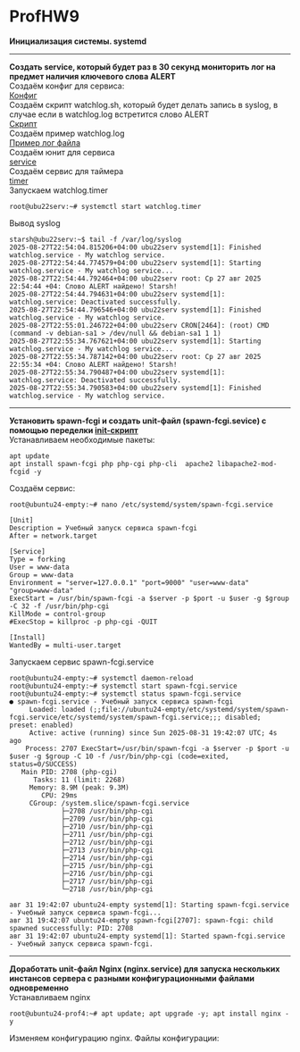# ProfHW9
<b>Инициализация системы. systemd</b>  

---
<b>Создать service, который будет раз в 30 секунд мониторить лог на предмет наличия ключевого слова ALERT</b>  
Создаём конфиг для сервиса:  
[Конфиг](watchlog/watchlog)  
Создаём скрипт watchlog.sh, который будет делать запись в syslog, в случае если в watchlog.log встретится слово ALERT  
[Скрипт](watchlog/watchlog.sh)  
Создаём пример watchlog.log  
[Пример лог файла](watchlog/watchlog.log)  
Создаём юнит для сервиса  
[service](watchlog/watchlog.service)  
Создаём сервис для таймера  
[timer](watchlog/watchlog.timer)  
Запускаем watchlog.timer  
```
root@ubu22serv:~# systemctl start watchlog.timer
```
Вывод syslog
```
starsh@ubu22serv:~$ tail -f /var/log/syslog
2025-08-27T22:54:04.815206+04:00 ubu22serv systemd[1]: Finished watchlog.service - My watchlog service.
2025-08-27T22:54:44.774579+04:00 ubu22serv systemd[1]: Starting watchlog.service - My watchlog service...
2025-08-27T22:54:44.792464+04:00 ubu22serv root: Ср 27 авг 2025 22:54:44 +04: Слово ALERT найдено! Starsh!
2025-08-27T22:54:44.794631+04:00 ubu22serv systemd[1]: watchlog.service: Deactivated successfully.
2025-08-27T22:54:44.796546+04:00 ubu22serv systemd[1]: Finished watchlog.service - My watchlog service.
2025-08-27T22:55:01.246722+04:00 ubu22serv CRON[2464]: (root) CMD (command -v debian-sa1 > /dev/null && debian-sa1 1 1)
2025-08-27T22:55:34.767621+04:00 ubu22serv systemd[1]: Starting watchlog.service - My watchlog service...
2025-08-27T22:55:34.787142+04:00 ubu22serv root: Ср 27 авг 2025 22:55:34 +04: Слово ALERT найдено! Starsh!
2025-08-27T22:55:34.790487+04:00 ubu22serv systemd[1]: watchlog.service: Deactivated successfully.
2025-08-27T22:55:34.790583+04:00 ubu22serv systemd[1]: Finished watchlog.service - My watchlog service.
```
---
<b>Установить spawn-fcgi и создать unit-файл (spawn-fcgi.sevice) с помощью переделки [init-скрипт](https://gist.github.com/cea2k/1318020)</b>  
Устанавливаем необходимые пакеты:  
```
apt update
apt install spawn-fcgi php php-cgi php-cli  apache2 libapache2-mod-fcgid -y
```
Создаём сервис:  
```
root@ubuntu24-empty:~# nano /etc/systemd/system/spawn-fcgi.service
```
```
[Unit]
Description = Учебный запуск сервиса spawn-fcgi
After = network.target

[Service]
Type = forking
User = www-data
Group = www-data
Environment = "server=127.0.0.1" "port=9000" "user=www-data" "group=www-data"
ExecStart = /usr/bin/spawn-fcgi -a $server -p $port -u $user -g $group -C 32 -f /usr/bin/php-cgi
KillMode = control-group
#ExecStop = killproc -p php-cgi -QUIT

[Install]
WantedBy = multi-user.target
```
Запускаем сервис spawn-fcgi.service  
```
root@ubuntu24-empty:~# systemctl daemon-reload
root@ubuntu24-empty:~# systemctl start spawn-fcgi.service
root@ubuntu24-empty:~# systemctl status spawn-fcgi.service
● spawn-fcgi.service - Учебный запуск сервиса spawn-fcgi
     Loaded: loaded (;;file://ubuntu24-empty/etc/systemd/system/spawn-fcgi.service/etc/systemd/system/spawn-fcgi.service;;; disabled; preset: enabled)
     Active: active (running) since Sun 2025-08-31 19:42:07 UTC; 4s ago
    Process: 2707 ExecStart=/usr/bin/spawn-fcgi -a $server -p $port -u $user -g $group -C 10 -f /usr/bin/php-cgi (code=exited, status=0/SUCCESS)
   Main PID: 2708 (php-cgi)
      Tasks: 11 (limit: 2268)
     Memory: 8.9M (peak: 9.3M)
        CPU: 29ms
     CGroup: /system.slice/spawn-fcgi.service
             ├─2708 /usr/bin/php-cgi
             ├─2709 /usr/bin/php-cgi
             ├─2710 /usr/bin/php-cgi
             ├─2711 /usr/bin/php-cgi
             ├─2712 /usr/bin/php-cgi
             ├─2713 /usr/bin/php-cgi
             ├─2714 /usr/bin/php-cgi
             ├─2715 /usr/bin/php-cgi
             ├─2716 /usr/bin/php-cgi
             ├─2717 /usr/bin/php-cgi
             └─2718 /usr/bin/php-cgi

авг 31 19:42:07 ubuntu24-empty systemd[1]: Starting spawn-fcgi.service - Учебный запуск сервиса spawn-fcgi...
авг 31 19:42:07 ubuntu24-empty spawn-fcgi[2707]: spawn-fcgi: child spawned successfully: PID: 2708
авг 31 19:42:07 ubuntu24-empty systemd[1]: Started spawn-fcgi.service - Учебный запуск сервиса spawn-fcgi.
```
---
<b>Доработать unit-файл Nginx (nginx.service) для запуска нескольких инстансов сервера с разными конфигурационными файлами одновременно</b>  
Устанавливаем nginx  
```
root@ubuntu24-prof4:~# apt update; apt upgrade -y; apt install nginx -y
```
Изменяем конфигурацию nginx. Файлы конфигурации:
